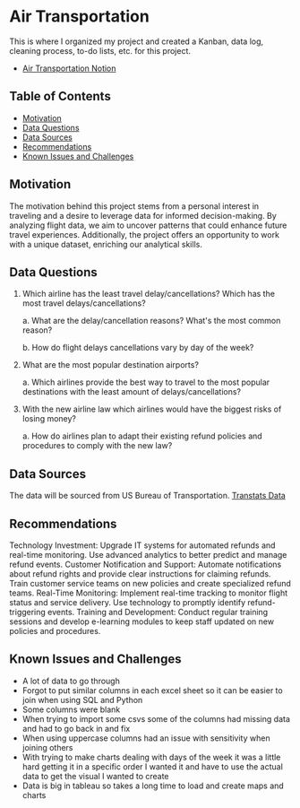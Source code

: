 # Air Transportation 

This is where I organized my project and created a Kanban, data log, cleaning process, to-do lists, etc. for this project. 

- [Air Transportation Notion](https://branched-pink-807.notion.site/Air-Transportation-19f938dc8e8c4c09941d75e1aa3887b0?pvs=4)

## Table of Contents
- [Motivation](#motivation)
- [Data Questions](#data-questions)
- [Data Sources](#data-sources)
- [Recommendations](#recommendations)
- [Known Issues and Challenges](#known-issues-and-challenges)

## Motivation
The motivation behind this project stems from a personal interest in traveling and a desire to leverage data for informed decision-making. By analyzing flight data, we aim to uncover patterns that could enhance future travel experiences. Additionally, the project offers an opportunity to work with a unique dataset, enriching our analytical skills.

## Data Questions
1. Which airline has the least travel delay/cancellations? Which has the most travel delays/cancellations?
   
   a. What are the delay/cancellation reasons? What's the most common reason?
     
   b. How do flight delays cancellations vary by day of the week?

2. What are the most popular destination airports?
     
   a. Which airlines provide the best way to travel to the most popular destinations with the least amount of delays/cancellations? 

3. With the new airline law which airlines would have the biggest risks of losing money?

   a. How do airlines plan to adapt their existing refund policies and procedures to comply with the new law?

## Data Sources
The data will be sourced from US Bureau of Transportation. [Transtats Data](https://www.transtats.bts.gov/DL_SelectFields.aspx?gnoyr_VQ=FGK&QO_fu146_anzr=b0-gvzr)

## Recommendations
Technology Investment: Upgrade IT systems for automated refunds and real-time monitoring. Use advanced analytics to better predict and manage refund events.
Customer Notification and Support: Automate notifications about refund rights and provide clear instructions for claiming refunds. Train customer service teams on new policies and create specialized refund teams.
Real-Time Monitoring: Implement real-time tracking to monitor flight status and service delivery. Use technology to promptly identify refund-triggering events.
Training and Development: Conduct regular training sessions and develop e-learning modules to keep staff updated on new policies and procedures.

## Known Issues and Challenges
- A lot of data to go through
- Forgot to put similar columns in each excel sheet so it can be easier to join when using SQL and Python
- Some columns were blank
- When trying to import some csvs some of the columns had missing data and had to go back in and fix
- When using uppercase columns had an issue with sensitivity when joining others
- With trying to make charts dealing with days of the week it was a little hard getting it in a specific order I wanted it and have to use the actual data to get the visual I wanted to create
- Data is big in tableau so takes a long time to load and create maps and charts

